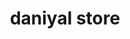 ---
title: "daniyal store"
url: /karachi/daniyal-store-hasan-mawa-shah-near-habib-masjid-oliya-karachi-pakistan/
shop: convenience
---